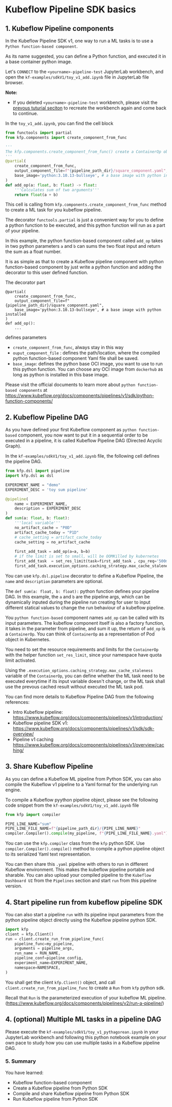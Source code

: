# Kubeflow Pipeline SDK basics

## 1. Kubeflow Pipeline components

In the Kubeflow Pipeline SDK v1, one way to run a ML tasks is to use a `Python function-based component`.

As its name suggested, you can define a Python function, and executed it in a base container python image.

Let's `CONNECT` to the `<yourname>-pipeline-test` JupyterLab workbench, and open the `kf-examples/sdkV1/toy_v1_add.ipynb` file in JupyterLab file browser.

**Note:**
* If you deleted `<yourname>-pipeline-test` workbench, please visit the [prevous tuturial seciton](./pipeline1.md) to recreate the workbench again and come back to continue.

In the `toy_v1_add.ipynb`, you can find the cell block
```python
from functools import partial
from kfp.components import create_component_from_func

'''
The kfp.components.create_component_from_func() create a ContainerOp obj, which is used in pipeline
'''
@partial(
    create_component_from_func,
    output_component_file=f"{pipeline_path_dir}/square_component.yaml",
    base_image='python:3.10.13-bullseye', # a base image with python installed
)
def add_op(a: float, b: float) -> float:
    '''Calculates sum of two arguments'''
    return float(a + b)
```

This cell is calling from `kfp.components.create_component_from_func` method to create a ML task for you kubeflow pipeline.

The decorator `functools.partial` is just a convenient way for you to define a python function to be executed, and this python function will run as a part of your pipeline.

In this example, the python function-based component called `add_op` takes in two python parameters `a` and `b` can sums the two float input and return the sum as a float number.

It is as simple as that to create a Kubeflow pipeline component with python function-based component by just write a python function and adding the decorator to this user defined function.

The decorator part 
```
@partial(
    create_component_from_func,
    output_component_file=f"{pipeline_path_dir}/square_component.yaml",
    base_image='python:3.10.13-bullseye', # a base image with python installed
)
def add_op():
    ...
```
defines parameters
* `create_component_from_func`, always stay in this way
* `ouput_component_file` : defines the path/location, where the compiled python function-based component Yaml file shall be saved.
* `base_image`: defines the python base OCI image, you want to use to run this python function. You can choose any OCI image from `dockerhub` as long as python is installed in this base image.


Please visit the official documents to learn more about `python function-based components` at https://www.kubeflow.org/docs/components/pipelines/v1/sdk/python-function-components/


## 2. Kubeflow Pipeline DAG

As you have defined your first Kubeflow component as  `python function-based` component, you now want to put it in a sequential order to be executed in a pipeline, it is called Kubeflow Pipeline DAG (Directed Acyclic Graph).

In the `kf-examples/sdkV1/toy_v1_add.ipynb` file, the following cell defines the pipeline DAG.

```python
from kfp.dsl import pipeline
import kfp.dsl as dsl

EXPERIMENT_NAME = "demo"
EXPERIMENT_DESC = 'toy sum pipeline'

@pipeline(
    name = EXPERIMENT_NAME,
    description = EXPERIMENT_DESC
)
def sum(a: float, b: float):
    '''local variable'''
    no_artifact_cache = "P0D"
    artifact_cache_today = "P1D"
    # cache_setting = artifact_cache_today
    cache_setting = no_artifact_cache
    
    first_add_task = add_op(a=a, b=b)
    # if the limit is set to small, will be OOMKilled by kubernetes
    first_add_task  = set_res_limit(task=first_add_task , cpu_req='500m', mem_req='200M')
    first_add_task.execution_options.caching_strategy.max_cache_staleness = cache_setting
```

You can use `kfp.dsl.pipeline` decorator to define a Kubeflow Pipeline, the `name` and `description` parameters are optional.

The `def sum(a: float, b: float):` python function defines your pipeline DAG. In this example, the `a` and `b` are the pipeline args, which can be dynamically inputed during the pipeline run creating for user to input different statical values to change the run behaviour of a kubeflow pipeline.

You `python function-based` component names `add_op` can be called with its input parameters. The kubeflow component itself is also a factory function, it takes in the parameter from pipeline, and sum it up, the return of `add_op` is a `ContainerOp`. You can think of `ContainerOp` as a representation of Pod object in Kubernetes.

You need to set the resource requirements and limits for the `ContainerOp` with the helper function `set_res_limit`, since your namespace have quota limit activated.

Using the `.execution_options.caching_strategy.max_cache_staleness` variable of the `ContainerOp`, you can define whether the ML task need to be executed everytime if its input variable doesn't change, or the ML task shall use the prevous cached result without executed the ML task pod.

You can find more details to Kubeflow Pipeline DAG from the following references:
* Intro Kubeflow pipeline: https://www.kubeflow.org/docs/components/pipelines/v1/introduction/
* Kubeflow pipeline SDK v1: https://www.kubeflow.org/docs/components/pipelines/v1/sdk/sdk-overview/
* Pipeline v1 caching https://www.kubeflow.org/docs/components/pipelines/v1/overview/caching/


## 3. Share Kubeflow Pipeline

As you can define a Kubeflow ML pipeline from Python SDK, you can also compile the Kubeflow v1 pipeline to a Yaml format for the underlying run engine.

To compile a Kubeflow pyython pipeline object, please see the following code snippet from the `kf-examples/sdkV1/toy_v1_add.ipynb` file

```python
from kfp import compiler

PIPE_LINE_NAME="sum"
PIPE_LINE_FILE_NAME=f"{pipeline_path_dir}/{PIPE_LINE_NAME}"
compiler.Compiler().compile(my_pipeline, f"{PIPE_LINE_FILE_NAME}.yaml")
```

You can use the `kfp.compiler` class from the `kfp` python SDK.
Use `compiler.Compiler().compile()` method to compile a python pipeline object to its serialized Yaml text representation.

You can then share this `.yaml` pipeline with others to run in different Kubeflow environment. This makes the kubeflow pipeline portable and sharable. You can also upload your compiled pipeline to the `Kubeflow Dashboard UI` from the `Pipelines` section and start `run` from this pipeline version.

## 4. Start pipeline run from kubeflow pipeline SDK

You can also start a pipeline `run` with its pipeline input parameters from the python pipeline object directly using the Kubeflow pipeline python SDK.

```python
import kfp
client = kfp.Client()
run = client.create_run_from_pipeline_func(
    pipeline_func=my_pipeline,
    arguments = pipeline_args,
    run_name = RUN_NAME,
    pipeline_conf=pipeline_config,
    experiment_name=EXPERIMENT_NAME,
    namespace=NAMESPACE,
)
```

You shall get the client `kfp.Client()` object, and call `client.create_run_from_pipeline_func` to create a `Run` from `kfp` python sdk.

Recall that `Run` is the parameterized execution of your kubeflow ML pipeline. (https://www.kubeflow.org/docs/components/pipelines/v2/run-a-pipeline/)

## 4. (optional) Multiple ML tasks in a pipeline DAG

Please execute the `kf-examples/sdkV1/toy_v1_pythagorean.ipynb` in your JupyterLab workbench and following this python notebook example on your own pace to study how you can use multiple tasks in a Kubeflow pipeline DAG.

### 5. Summary

You have learned:
* Kubeflow function-based component
* Create a Kubeflow pipeline from Python SDK
* Compile and share Kubeflow pipeline from Python SDK
* Run Kubeflow pipeline from Python SDK